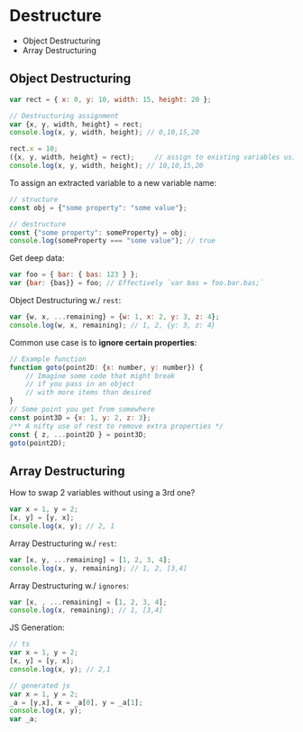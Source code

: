 # Destructure

- Object Destructuring
- Array Destructuring

## Object Destructuring

```js
var rect = { x: 0, y: 10, width: 15, height: 20 };

// Destructuring assignment
var {x, y, width, height} = rect;
console.log(x, y, width, height); // 0,10,15,20

rect.x = 10;
({x, y, width, height} = rect); 	// assign to existing variables using outer parentheses
console.log(x, y, width, height); // 10,10,15,20
```

To assign an extracted variable to a new variable name:

```js
// structure
const obj = {"some property": "some value"};

// destructure
const {"some property": someProperty} = obj;
console.log(someProperty === "some value"); // true
```

Get deep data:

```js
var foo = { bar: { bas: 123 } };
var {bar: {bas}} = foo; // Effectively `var bas = foo.bar.bas;`
```

Object Destructuring w./ `rest`:

```js
var {w, x, ...remaining} = {w: 1, x: 2, y: 3, z: 4};
console.log(w, x, remaining); // 1, 2, {y: 3, z: 4}
```

Common use case is to **ignore certain properties**:

```js
// Example function
function goto(point2D: {x: number, y: number}) {
    // Imagine some code that might break
    // if you pass in an object
    // with more items than desired
}
// Some point you get from somewhere
const point3D = {x: 1, y: 2, z: 3};
/** A nifty use of rest to remove extra properties */
const { z, ...point2D } = point3D;
goto(point2D);
```

## Array Destructuring

How to swap 2 variables without using a 3rd one?

```js
var x = 1, y = 2;
[x, y] = [y, x];
console.log(x, y); // 2, 1
```

Array Destructuring w./ `rest`:

```js
var [x, y, ...remaining] = [1, 2, 3, 4];
console.log(x, y, remaining); // 1, 2, [3,4]
```

Array Destructuring w./ `ignores`:

```js
var [x, , ...remaining] = [1, 2, 3, 4];
console.log(x, remaining); // 1, [3,4]
```

JS Generation:

```typescript
// ts
var x = 1, y = 2;
[x, y] = [y, x];
console.log(x, y); // 2,1
```

```js
// generated js
var x = 1, y = 2;
_a = [y,x], x = _a[0], y = _a[1];
console.log(x, y);
var _a;
```

